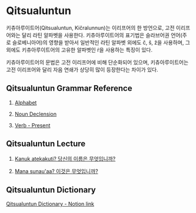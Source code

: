 # Qitsualuntun



키츄아루이트어(Qitsualuntun, Kičralunnun)는 이리프어의 한 방언으로, 고전 이리프어와는 달리 라틴 알파벳을 사용한다. 키츄아루이트어의 표기법은 슬라브어권 언어(주로 슬로베니아어)의 영향을 받아서 일반적인 라틴 알파벳 외에도 č, &scaron;, ž을 사용하며, 그 외에도 키츄아루이트어의 고유한 알파벳인 &#7769;을 사용하는 특징이 있다.

키츄아루이트어의 문법은 고전 이리프어에 비해 단순화되어 있으며, 키츄아루이트어는 고전 이리프어와 달리 자음 연쇄가 상당히 많이 등장한다는 차이가 있다.





## Qitsualuntun Grammar Reference



1. [Alphabet](https://lievrenard.github.io/LievRenard/Qitsualuntun/Alphabet)

   

2. [Noun Declension](https://lievrenard.github.io/LievRenard/Qitsualuntun/Noun)

   

3. [Verb - Present](https://lievrenard.github.io/LievRenard/Qitsualuntun/Present)





## Qitsualuntun Lecture



1. [Kanuk atekakuti? 당신의 이름은 무엇입니까?](https://lievrenard.github.io/LievRenard/Qitsualuntun/Lecture/Chapter1)

   

2. [Mana sunau'aa? 이것은 무엇입니까?](https://lievrenard.github.io/LievRenard/Qitsualuntun/Lecture/Chapter2)



## Qitsualuntun Dictionary



[Qitsualuntun Dictionary - Notion link](https://planet-tail-592.notion.site/007ef583516f427daef004d9264a39a0?v=aec5e107569d48c1b428a51b1092982f)